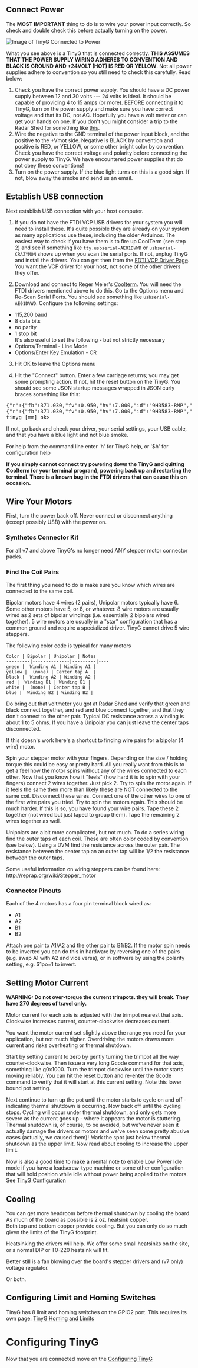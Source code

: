 ## Connect Power
The **MOST IMPORTANT** thing to do is to wire your power input correctly. So check and double check this before actually turning on the power.

![Image of TinyG Connected to Power](http://farm9.staticflickr.com/8225/8503620821_795a1fa867_b.jpg)

What you see above is a TinyG that is connected correctly. **THIS ASSUMES THAT THE POWER SUPPLY WIRING ADHERES TO CONVENTION AND BLACK IS GROUND AND +24VOLT (HOT) IS RED OR YELLOW**. Not all power supplies adhere to convention so you still need to check this carefully. Read below:

1. Check you have the correct power supply. You should have a DC power supply between 12 and 30 volts --- 24 volts is ideal. It should be capable of providing 4 to 15 amps (or more). BEFORE connecting it to TinyG, turn on the power supply and make sure you have correct voltage and that its DC, not AC. Hopefully you have a volt meter or can get your hands on one. If you don't you might consider a trip to the Radar Shed for something like [this](http://www.radioshack.com/product/index.jsp?productId=4214667).
1. Wire the negative to the GND terminal of the power input block, and the positive to the +Vmot side. Negative is BLACK by convention and positive is RED, or YELLOW, or some other bright color by convention. Check you have the correct voltage and polarity before connecting the power supply to TinyG. We have encountered power supplies that do not obey these conventions!
1. Turn on the power supply. If the blue light turns on this is a good sign. If not, blow away the smoke and send us an email.

## Establish USB connection
Next establish USB connection with your host computer. 

1. If you do not have the FTDI VCP USB drivers for your system you will need to install these. It's quite possible they are already on your system as many applications use these, including the older Arduinos. The easiest way to check if you have them is to fire up CoolTerm (see step 2) and see if something like `tty.usbserial-AE01DVWD` or `usbserial-CRAZYMON` shows up when you scan the serial ports. If not, unplug TinyG and install the drivers. You can get then from the [FDTI VCP Driver Page](http://www.ftdichip.com/Drivers/VCP.htm). You want the VCP driver for your host, not some of the other drivers they offer. 

2. Download and connect to Reger Meier's [Coolterm](http://freeware.the-meiers.org/). You will need the FTDI drivers mentioned above to do this. Go to the Options menu and Re-Scan Serial Ports. You should see something like `usbserial-AE01DVWD`. Configure the following settings:
 * 115,200 baud
 * 8 data bits
 * no parity
 * 1 stop bit<br>
It's also useful to set the following - but not strictly necessary
 * Options/Terminal - Line Mode
 * Options/Enter Key Emulation - CR

3. Hit OK to leave the Options menu 

3. Hit the "Connect" button. Enter a few carriage returns; you may get some prompting action. If not, hit the reset button on the TinyG. You should see some JSON startup messages wrapped in JSON curly braces something like this:
<pre>
{"r":{"fb":371.030,"fv":0.950,"hv":7.000,"id":"9H3583-RMP","msg":"Loading configs from EEPROM","f":[1,15,0,8891]}}
{"r":{"fb":371.030,"fv":0.950,"hv":7.000,"id":"9H3583-RMP","msg":"SYSTEM READY","f":[1,0,0,8820]}}
tinyg [mm] ok> 
</pre>
If not, go back and check your driver, your serial settings, your USB cable, and that you have a blue light and not blue smoke.

For help from the command line enter 'h' for TinyG help, or '$h' for configuration help 

**If you simply cannot connect try powering down the TinyG and quitting Coolterm (or your terminal program), powering back up and restarting the terminal. There is a known bug in the FTDI drivers that can cause this on occasion.**

## Wire Your Motors
First, turn the power back off. Never connect or disconnect anything (except possibly USB) with the power on.

### Synthetos Connector Kit
For all v7 and above TinyG's no longer need ANY stepper motor connector packs.  

### Find the Coil Pairs
The first thing you need to do is make sure you know which wires are connected to the same coil. 

Bipolar motors have 4 wires (2 pairs), Unipolar motors typically have 6. <br>
Some other motors have 5, or 8, or whatever. 8 wire motors are usually wired as 2 sets of bipolar windings (i.e. essentially 2 bipolars wired together). 5 wire motors are usually in a "star" configuration that has a common ground and require a specialized driver. TinyG cannot drive 5 wire steppers.

The following color code is typical for many motors

	Color | Bipolar | Unipolar | Notes
	---------|--------------|---------|----
	green |  Winding A1 | Winding A1 |
	yellow |  (none) | Center tap A  |
	black |  Winding A2 | Winding A2 |
	red |  Winding B1 | Winding B1 |
	white |  (none) | Center tap B |
	blue |  Winding B2 | Winding B2 |

Do bring out that voltmeter you got at Radar Shed and verify that green and black connect together, and red and blue connect together, and that they don't connect to the other pair. Typical DC resistance across a winding is about 1 to 5 ohms. If you have a Unipolar you can just leave the center taps disconnected.

If this doesn's work here's a shortcut to finding wire pairs for a bipolar (4 wire) motor.

Spin your stepper motor with your fingers. Depending on the size / holding torque this could be easy or pretty hard. All you really want from this is to get a feel how the motor spins without any of the wires connected to each other. Now that you know how it "feels" (how hard it is to spin with your fingers) connect 2 wires together. Just pick 2. Try to spin the motor again. If it feels the same then more than likely these are NOT connected to the same coil. Disconnect these wires. Connect one of the other wires to one of the first wire pairs you tried. Try to spin the motors again. This should be much harder. If this is so, you have found your wire pairs. Tape these 2 together (not wired but just taped to group them). Tape the remaining 2 wires together as well. 

Unipolars are a bit more complicated, but not much. To do a series wiring find the outer taps of each coil. These are often color coded by convention (see below). Using a DVM find the resistance across the outer pair. The resistance between the center tap an an outer tap will be 1/2 the resistance between the outer taps. 

Some useful information on wiring steppers can be found here: http://reprap.org/wiki/Stepper_motor

### Connector Pinouts
Each of the 4 motors has a four pin terminal block wired as: 

* A1
* A2
* B1
* B2

Attach one pair to A1/A2 and the other pair to B1/B2. If the motor spin needs to be inverted you can do this in hardware by reversing one of the pairs (e.g. swap A1 with A2 and vice versa), or in software by using the polarity setting, e.g. $1po=1 to invert.

## Setting Motor Current
**WARNING: Do not over-torque the current trimpots. they will break. They have 270 degrees of travel only.**

Motor current for each axis is adjusted with the trimpot nearest that axis. Clockwise increases current, counter-clockwise decreases current.

You want the motor current set slightly above the range you need for your application, but not much higher. Overdriving the motors draws more current and risks overheating or thermal shutdown. 

Start by setting current to zero by gently turning the trimpot all the way counter-clockwise. Then issue a very long Gcode command for that axis, something like g0x1000.  Turn the trimpot clockwise until the motor starts moving reliably. You can hit the reset button and re-enter the Gcode command to verify that it will start at this current setting. Note this lower bound pot setting. 

Next continue to turn up the pot until the motor starts to cycle on and off - indicating thermal shutdown is occurring. Now back off until the cycling stops. Cycling will occur under thermal shutdown, and only gets more severe as the current goes up - where it appears the motor is stuttering. Thermal shutdown is, of course, to be avoided, but we've never seen it actually damage the drivers or motors and we've seen some pretty abusive cases (actually, we caused them)! Mark the spot just below thermal shutdown as the upper limit. Now read about cooling to increase the upper limit. 

Now is also a good time to make a mental note to enable Low Power Idle mode if you have a leadscrew-type machine or some other configuration that will hold position while idle without power being applied to the motors. See [TinyG Configuration](https://github.com/synthetos/TinyG/wiki/TinyG-Configuration)

## Cooling
You can get more headroom before thermal shutdown by cooling the board. As much of the board as possible is 2 oz. heatsink copper.<br>Both top and bottom copper provide cooling. But you can only do so much given the limits of the TinyG footprint. 

Heatsinking the drivers will help. We offer some small heatsinks on the site, or a normal DIP or T0-220 heatsink will fit.

Better still is a fan blowing over the board's stepper drivers and (v7 only) voltage regulator. 

Or both. 

## Configuring Limit and Homing Switches
TinyG has 8 limit and homing switches on the GPIO2 port. This requires its own page: [TinyG Homing and Limits](https://github.com/synthetos/TinyG/wiki/TinyG-Homing) 

# Configuring TinyG
Now that you are connected move on the [Configuring TinyG](https://github.com/synthetos/TinyG/wiki/TinyG-Configuration)
